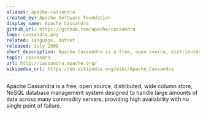 ```yaml
---
aliases: apache-cassandra
created_by: Apache Software Foundation
display_name: Apache Cassandra
github_url: https://github.com/apache/cassandra
logo: cassandra.png
related: language, dotnet
released: July 2008
short_description: Apache Cassandra is a free, open source, distributed, NoSQL database management system.
topic: cassandra
url: http://cassandra.apache.org/
wikipedia_url: https://en.wikipedia.org/wiki/Apache_Cassandra
---
```

Apache Cassandra is a free, open source, distributed, wide column store, NoSQL database management system designed to handle large amounts of data across many commodity servers, providing high availability with no single point of failure.

